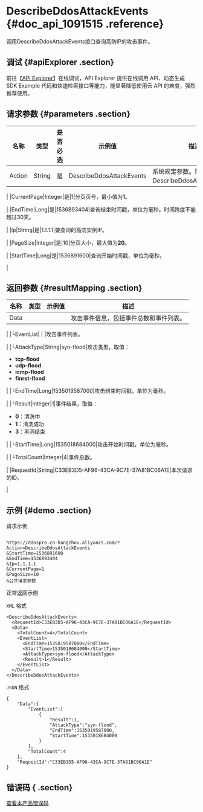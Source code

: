 # DescribeDdosAttackEvents {#doc_api_1091515 .reference}

调用DescribeDdosAttackEvents接口查询高防IP的攻击事件。

## 调试 {#apiExplorer .section}

前往【[API Explorer](https://api.aliyun.com/#product=DDoSPro&api=DescribeDdosAttackEvents)】在线调试，API Explorer 提供在线调用 API、动态生成 SDK Example 代码和快速检索接口等能力，能显著降低使用云 API 的难度，强烈推荐使用。

## 请求参数 {#parameters .section}

|名称|类型|是否必选|示例值|描述|
|--|--|----|---|--|
|Action|String|是|DescribeDdosAttackEvents|系统规定参数。取值：DescribeDdosAttackEvents。

 |
|CurrentPage|Integer|是|1|分页页号，最小值为**1**。

 |
|EndTime|Long|是|1536893404|查询结束时间戳，单位为毫秒。时间跨度不能超过30天。

 |
|Ip|String|是|1.1.1.1|要查询的高防实例IP。

 |
|PageSize|Integer|是|10|分页大小，最大值为**20**。

 |
|StartTime|Long|是|1536891600|查询开始时间戳，单位为毫秒。

 |

## 返回参数 {#resultMapping .section}

|名称|类型|示例值|描述|
|--|--|---|--|
|Data| | |攻击事件信息，包括事件总数和事件列表。

 |
|└EventList| | |攻击事件列表。

 |
|└AttackType|String|syn-flood|攻击类型，取值：

 -   **tcp-flood**
-   **udp-flood**
-   **icmp-flood**
-   **finrst-flood**

 |
|└EndTime|Long|1535019587000|攻击结束时间戳，单位为毫秒。

 |
|└Result|Integer|1|事件结果，取值：

 -   **0**：清洗中
-   **1**：清洗成功
-   **3**：黑洞结束

 |
|└StartTime|Long|1535018684000|攻击开始时间戳，单位为毫秒。

 |
|└TotalCount|Integer|4|事件总数。

 |
|RequestId|String|C33EB3D5-AF96-43CA-9C7E-37A81BC06A1E|本次请求的ID。

 |

## 示例 {#demo .section}

请求示例

``` {#request_demo}

https://ddospro.cn-hangzhou.aliyuncs.com/?Action=DescribeDdosAttackEvents
&StartTime=1536891600
&EndTime=1536893404
&Ip=1.1.1.1
&CurrentPage=1
&PageSize=10
&公共请求参数

```

正常返回示例

`XML` 格式

``` {#xml_return_success_demo}
<DescribeDdosAttackEvents>
  <RequestId>C33EB3D5-AF96-43CA-9C7E-37A81BC06A1E</RequestId>
  <Data>
    <TotalCount>4</TotalCount>
    <EventList>
      <EndTime>1535019587000</EndTime>
      <StartTime>1535018684000</StartTime>
      <AttackType>syn-flood</AttackType>
      <Result>1</Result>
    </EventList>
  </Data>
</DescribeDdosAttackEvents>

```

`JSON` 格式

``` {#json_return_success_demo}
{
	"Data":{
		"EventList":[
			{
				"Result":1,
				"AttackType":"syn-flood",
				"EndTime":1535019587000,
				"StartTime":1535018684000
			}
		],
		"TotalCount":4
	},
	"RequestId":"C33EB3D5-AF96-43CA-9C7E-37A81BC06A1E"
}
```

## 错误码 { .section}

[查看本产品错误码](https://error-center.aliyun.com/status/product/DDoSPro)


